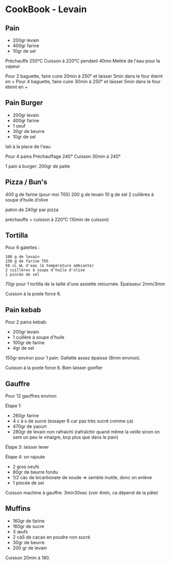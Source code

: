 # CookBook - Levain

## Pain

- 200gr levain
- 400gr farine
- 10gr de sel

Préchauffe 250°C
Cuisson à 220°C pendant 40mn
Mettre de l'eau pour la vapeur

Pour 2 baguette, faire cuire 20min à 250° et laisser 5min dans le four éteint en +
Pour 4 baguette, faire cuire 30min à 250° et laisser 5min dans le four éteint en +


## Pain Burger

- 200gr levain
- 400gr farine
- 1 oeuf
- 30gr de beurre
- 10gr de sel

lait à la place de l'eau

Pour 4 pains
Préchauffage 240°
Cuisson 30min à 240°

1 pain à burger: 200gr de patte


## Pizza / Bun's

400 g de farine (pour moi T65)
200 g de levain
10 g de sel
2 cuillères à soupe d’huile d’olive

paton de 240gr par pizza

préchauffe + cuisson à 220°C (10min de cuisson)


## Tortilla

Pour 6 galettes :

    100 g de levain
    150 g de farine T65
    50 cL mL d'eau (à température ambiante)
    2 cuillères à soupe d'huile d'olive
    1 pincée de sel

70gr pour 1 tortilla de la taille d'une assiette retournée. Épaisseur 2mm/3mm

Cuisson à la poele force 6.


## Pain kebab

Pour 2 pains kebab:

- 200gr levain
- 1 cuillère à soupe d'huile
- 100gr de farine
- 4gr de sel

150gr environ pour 1 pain. Gallette assez épaisse (8mm environ).

Cuisson à la poele force 6. Bien laisser gonfler


## Gauffre

Pour 12 gauffres environ

Étape 1:

- 260gr farine
- 4 c à s de sucre (essayer 6 car pas très sucré comme ça)
- 470gr de yaourt
- 280gr de levain non rafraichi (rafraîchir quand même la veille sinon on sent un peu le vinaigre, bcp plus que dans le pain)

Étape 3: laisser lever

Étape 4: on rajoute
- 2 gros oeufs
- 80gr de beurre fondu
- 1/2 càc de bicarbonate de soude => semble inutile, donc on enlève
- 1 pincée de sel

Cuisson machine à gauffre: 3min30sec (voir 4min, ca dépend de la pâte)


## Muffins

- 160gr de farine
- 160gr de sucre
- 3 œufs
- 2 càS de cacao en poudre non sucré
- 30gr de beurre
- 200 gr de levain

Cuisson 20min à 180.
